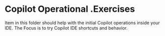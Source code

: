 # Copilot Operational .Exercises

Item in this folder should help with the initial Copilot operations inside your IDE. The Focus is to try Copilot IDE shortcuts and behavior.
